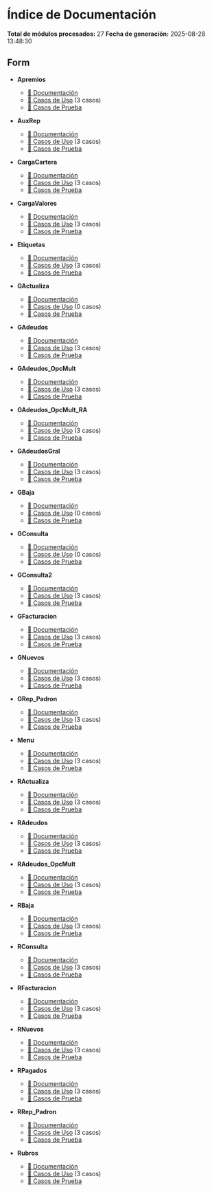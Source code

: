 # Índice de Documentación

**Total de módulos procesados:** 27
**Fecha de generación:** 2025-08-28 13:48:30

## Form

- **Apremios**
  - [📄 Documentación](modules/Apremios.md)
  - [🎯 Casos de Uso](use-cases/Apremios_use_cases.md) (3 casos)
  - [🧪 Casos de Prueba](test-cases/Apremios_test_cases.md)

- **AuxRep**
  - [📄 Documentación](modules/AuxRep.md)
  - [🎯 Casos de Uso](use-cases/AuxRep_use_cases.md) (3 casos)
  - [🧪 Casos de Prueba](test-cases/AuxRep_test_cases.md)

- **CargaCartera**
  - [📄 Documentación](modules/CargaCartera.md)
  - [🎯 Casos de Uso](use-cases/CargaCartera_use_cases.md) (3 casos)
  - [🧪 Casos de Prueba](test-cases/CargaCartera_test_cases.md)

- **CargaValores**
  - [📄 Documentación](modules/CargaValores.md)
  - [🎯 Casos de Uso](use-cases/CargaValores_use_cases.md) (3 casos)
  - [🧪 Casos de Prueba](test-cases/CargaValores_test_cases.md)

- **Etiquetas**
  - [📄 Documentación](modules/Etiquetas.md)
  - [🎯 Casos de Uso](use-cases/Etiquetas_use_cases.md) (3 casos)
  - [🧪 Casos de Prueba](test-cases/Etiquetas_test_cases.md)

- **GActualiza**
  - [📄 Documentación](modules/GActualiza.md)
  - [🎯 Casos de Uso](use-cases/GActualiza_use_cases.md) (0 casos)
  - [🧪 Casos de Prueba](test-cases/GActualiza_test_cases.md)

- **GAdeudos**
  - [📄 Documentación](modules/GAdeudos.md)
  - [🎯 Casos de Uso](use-cases/GAdeudos_use_cases.md) (3 casos)
  - [🧪 Casos de Prueba](test-cases/GAdeudos_test_cases.md)

- **GAdeudos_OpcMult**
  - [📄 Documentación](modules/GAdeudos_OpcMult.md)
  - [🎯 Casos de Uso](use-cases/GAdeudos_OpcMult_use_cases.md) (3 casos)
  - [🧪 Casos de Prueba](test-cases/GAdeudos_OpcMult_test_cases.md)

- **GAdeudos_OpcMult_RA**
  - [📄 Documentación](modules/GAdeudos_OpcMult_RA.md)
  - [🎯 Casos de Uso](use-cases/GAdeudos_OpcMult_RA_use_cases.md) (3 casos)
  - [🧪 Casos de Prueba](test-cases/GAdeudos_OpcMult_RA_test_cases.md)

- **GAdeudosGral**
  - [📄 Documentación](modules/GAdeudosGral.md)
  - [🎯 Casos de Uso](use-cases/GAdeudosGral_use_cases.md) (3 casos)
  - [🧪 Casos de Prueba](test-cases/GAdeudosGral_test_cases.md)

- **GBaja**
  - [📄 Documentación](modules/GBaja.md)
  - [🎯 Casos de Uso](use-cases/GBaja_use_cases.md) (0 casos)
  - [🧪 Casos de Prueba](test-cases/GBaja_test_cases.md)

- **GConsulta**
  - [📄 Documentación](modules/GConsulta.md)
  - [🎯 Casos de Uso](use-cases/GConsulta_use_cases.md) (0 casos)
  - [🧪 Casos de Prueba](test-cases/GConsulta_test_cases.md)

- **GConsulta2**
  - [📄 Documentación](modules/GConsulta2.md)
  - [🎯 Casos de Uso](use-cases/GConsulta2_use_cases.md) (3 casos)
  - [🧪 Casos de Prueba](test-cases/GConsulta2_test_cases.md)

- **GFacturacion**
  - [📄 Documentación](modules/GFacturacion.md)
  - [🎯 Casos de Uso](use-cases/GFacturacion_use_cases.md) (3 casos)
  - [🧪 Casos de Prueba](test-cases/GFacturacion_test_cases.md)

- **GNuevos**
  - [📄 Documentación](modules/GNuevos.md)
  - [🎯 Casos de Uso](use-cases/GNuevos_use_cases.md) (3 casos)
  - [🧪 Casos de Prueba](test-cases/GNuevos_test_cases.md)

- **GRep_Padron**
  - [📄 Documentación](modules/GRep_Padron.md)
  - [🎯 Casos de Uso](use-cases/GRep_Padron_use_cases.md) (3 casos)
  - [🧪 Casos de Prueba](test-cases/GRep_Padron_test_cases.md)

- **Menu**
  - [📄 Documentación](modules/Menu.md)
  - [🎯 Casos de Uso](use-cases/Menu_use_cases.md) (3 casos)
  - [🧪 Casos de Prueba](test-cases/Menu_test_cases.md)

- **RActualiza**
  - [📄 Documentación](modules/RActualiza.md)
  - [🎯 Casos de Uso](use-cases/RActualiza_use_cases.md) (3 casos)
  - [🧪 Casos de Prueba](test-cases/RActualiza_test_cases.md)

- **RAdeudos**
  - [📄 Documentación](modules/RAdeudos.md)
  - [🎯 Casos de Uso](use-cases/RAdeudos_use_cases.md) (3 casos)
  - [🧪 Casos de Prueba](test-cases/RAdeudos_test_cases.md)

- **RAdeudos_OpcMult**
  - [📄 Documentación](modules/RAdeudos_OpcMult.md)
  - [🎯 Casos de Uso](use-cases/RAdeudos_OpcMult_use_cases.md) (3 casos)
  - [🧪 Casos de Prueba](test-cases/RAdeudos_OpcMult_test_cases.md)

- **RBaja**
  - [📄 Documentación](modules/RBaja.md)
  - [🎯 Casos de Uso](use-cases/RBaja_use_cases.md) (3 casos)
  - [🧪 Casos de Prueba](test-cases/RBaja_test_cases.md)

- **RConsulta**
  - [📄 Documentación](modules/RConsulta.md)
  - [🎯 Casos de Uso](use-cases/RConsulta_use_cases.md) (3 casos)
  - [🧪 Casos de Prueba](test-cases/RConsulta_test_cases.md)

- **RFacturacion**
  - [📄 Documentación](modules/RFacturacion.md)
  - [🎯 Casos de Uso](use-cases/RFacturacion_use_cases.md) (3 casos)
  - [🧪 Casos de Prueba](test-cases/RFacturacion_test_cases.md)

- **RNuevos**
  - [📄 Documentación](modules/RNuevos.md)
  - [🎯 Casos de Uso](use-cases/RNuevos_use_cases.md) (3 casos)
  - [🧪 Casos de Prueba](test-cases/RNuevos_test_cases.md)

- **RPagados**
  - [📄 Documentación](modules/RPagados.md)
  - [🎯 Casos de Uso](use-cases/RPagados_use_cases.md) (3 casos)
  - [🧪 Casos de Prueba](test-cases/RPagados_test_cases.md)

- **RRep_Padron**
  - [📄 Documentación](modules/RRep_Padron.md)
  - [🎯 Casos de Uso](use-cases/RRep_Padron_use_cases.md) (3 casos)
  - [🧪 Casos de Prueba](test-cases/RRep_Padron_test_cases.md)

- **Rubros**
  - [📄 Documentación](modules/Rubros.md)
  - [🎯 Casos de Uso](use-cases/Rubros_use_cases.md) (3 casos)
  - [🧪 Casos de Prueba](test-cases/Rubros_test_cases.md)

